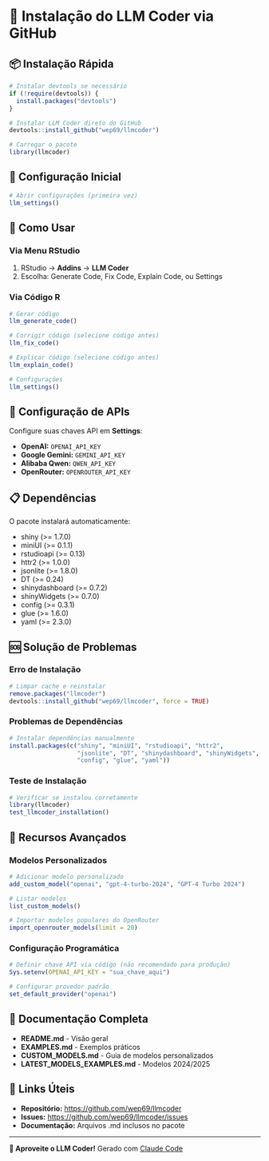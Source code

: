 # 🚀 Instalação do LLM Coder via GitHub

## 📦 **Instalação Rápida**

```r
# Instalar devtools se necessário
if (!require(devtools)) {
  install.packages("devtools")
}

# Instalar LLM Coder direto do GitHub
devtools::install_github("wep69/llmcoder")

# Carregar o pacote
library(llmcoder)
```

## 🔧 **Configuração Inicial**

```r
# Abrir configurações (primeira vez)
llm_settings()
```

## 🎯 **Como Usar**

### **Via Menu RStudio**
1. RStudio → **Addins** → **LLM Coder**
2. Escolha: Generate Code, Fix Code, Explain Code, ou Settings

### **Via Código R**
```r
# Gerar código
llm_generate_code()

# Corrigir código (selecione código antes)
llm_fix_code()

# Explicar código (selecione código antes)
llm_explain_code()

# Configurações
llm_settings()
```

## 🔑 **Configuração de APIs**

Configure suas chaves API em **Settings**:

- **OpenAI:** `OPENAI_API_KEY`
- **Google Gemini:** `GEMINI_API_KEY`
- **Alibaba Qwen:** `QWEN_API_KEY`
- **OpenRouter:** `OPENROUTER_API_KEY`

## 📋 **Dependências**

O pacote instalará automaticamente:
- shiny (>= 1.7.0)
- miniUI (>= 0.1.1)
- rstudioapi (>= 0.13)
- httr2 (>= 1.0.0)
- jsonlite (>= 1.8.0)
- DT (>= 0.24)
- shinydashboard (>= 0.7.2)
- shinyWidgets (>= 0.7.0)
- config (>= 0.3.1)
- glue (>= 1.6.0)
- yaml (>= 2.3.0)

## 🆘 **Solução de Problemas**

### **Erro de Instalação**
```r
# Limpar cache e reinstalar
remove.packages("llmcoder")
devtools::install_github("wep69/llmcoder", force = TRUE)
```

### **Problemas de Dependências**
```r
# Instalar dependências manualmente
install.packages(c("shiny", "miniUI", "rstudioapi", "httr2",
                   "jsonlite", "DT", "shinydashboard", "shinyWidgets",
                   "config", "glue", "yaml"))
```

### **Teste de Instalação**
```r
# Verificar se instalou corretamente
library(llmcoder)
test_llmcoder_installation()
```

## 🌟 **Recursos Avançados**

### **Modelos Personalizados**
```r
# Adicionar modelo personalizado
add_custom_model("openai", "gpt-4-turbo-2024", "GPT-4 Turbo 2024")

# Listar modelos
list_custom_models()

# Importar modelos populares do OpenRouter
import_openrouter_models(limit = 20)
```

### **Configuração Programática**
```r
# Definir chave API via código (não recomendado para produção)
Sys.setenv(OPENAI_API_KEY = "sua_chave_aqui")

# Configurar provedor padrão
set_default_provider("openai")
```

## 📖 **Documentação Completa**

- **README.md** - Visão geral
- **EXAMPLES.md** - Exemplos práticos
- **CUSTOM_MODELS.md** - Guia de modelos personalizados
- **LATEST_MODELS_EXAMPLES.md** - Modelos 2024/2025

## 🔗 **Links Úteis**

- **Repositório:** https://github.com/wep69/llmcoder
- **Issues:** https://github.com/wep69/llmcoder/issues
- **Documentação:** Arquivos .md inclusos no pacote

---

**🚀 Aproveite o LLM Coder!**
Gerado com [Claude Code](https://claude.ai/code)